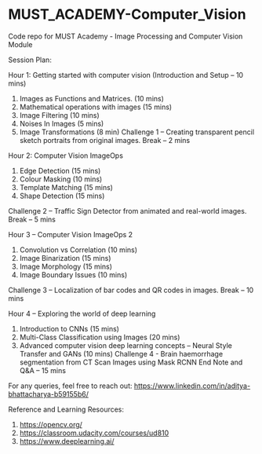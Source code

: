# MUST_ACADEMY-Computer_Vision
Code repo for MUST Academy - Image Processing and Computer Vision Module

Session Plan: 

Hour 1: Getting started with computer vision (Introduction and Setup – 10 mins)
1.	Images as Functions and Matrices. (10 mins)
2.	Mathematical operations with images (15 mins)
3.	Image Filtering (10 mins)
4.	Noises In Images (5 mins)
5.	Image Transformations (8 min)
Challenge 1 – Creating transparent pencil sketch portraits from original images.
Break – 2 mins

Hour 2:  Computer Vision ImageOps
1.	Edge Detection (15 mins)
2.	Colour Masking (10 mins)
3.	Template Matching (15 mins)
4.	Shape Detection (15 mins)

Challenge 2 – Traffic Sign Detector from animated and real-world images.
Break – 5 mins

Hour 3 – Computer Vision ImageOps 2
1.	Convolution vs Correlation (10 mins)
2.	Image Binarization (15 mins)
3.	Image Morphology (15 mins)
4.	Image Boundary Issues (10 mins)

Challenge 3 – Localization of bar codes and QR codes in images.
Break – 10 mins

Hour 4 – Exploring the world of deep learning
1.	Introduction to CNNs (15 mins)
2.	Multi-Class Classification using Images (20 mins)
3.	Advanced computer vision deep learning concepts – Neural Style Transfer and GANs (10 mins)
Challenge 4 - Brain haemorrhage segmentation from CT Scan Images using Mask RCNN
End Note and Q&A – 15 mins

For any queries, feel free to reach out:
https://www.linkedin.com/in/aditya-bhattacharya-b59155b6/


Reference and Learning Resources:
1. https://opencv.org/
2. https://classroom.udacity.com/courses/ud810
3. https://www.deeplearning.ai/